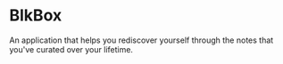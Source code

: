 # BlkBox
An application that helps you rediscover yourself through the notes that you've curated over your lifetime.
